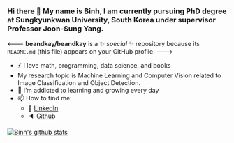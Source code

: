 ### Hi there 👋 My name is Binh, I am currently pursuing PhD degree at Sungkyunkwan University, South Korea under supervisor Professor Joon-Sung Yang.


<--- **beandkay/beandkay** is a ✨ _special_ ✨ repository because its `README.md` (this file) appears on your GitHub profile. --->

- :zap: I love math, programming, data science, and books
- My research topic is Machine Learning and Computer Vision related to Image Classification and Object Detection.
- 🌱 I’m addicted to learning and growing every day
- 📫 How to find me: 
  - :office: [LinkedIn](https://www.linkedin.com/in/binh-nguyen-45a4a6b6/)
  - :speaker: [Github](https://github.com/beandkay)

[![Binh's github stats](https://github-readme-stats.vercel.app/api?username=beandkay&count_private=true&show_icons=true&theme=radical&hide_rank=false)](https://github.com/anuraghazra/github-readme-stats)
